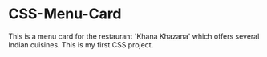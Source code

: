 # CSS-Menu-Card
This is a menu card for the restaurant 'Khana Khazana' which offers several Indian cuisines.
This is my first CSS project.

